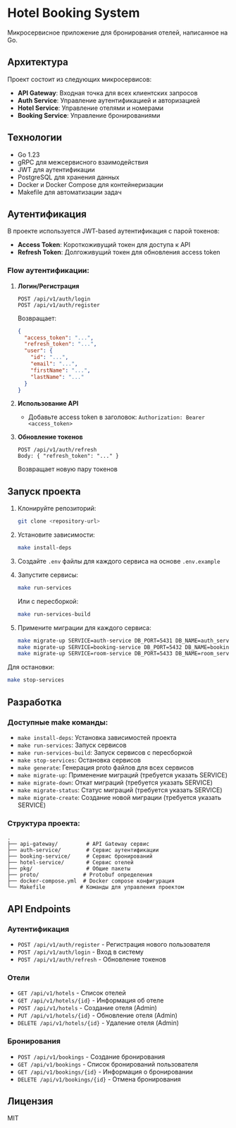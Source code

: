# Hotel Booking System

Микросервисное приложение для бронирования отелей, написанное на Go.

## Архитектура

Проект состоит из следующих микросервисов:

- **API Gateway**: Входная точка для всех клиентских запросов
- **Auth Service**: Управление аутентификацией и авторизацией
- **Hotel Service**: Управление отелями и номерами
- **Booking Service**: Управление бронированиями

## Технологии

- Go 1.23
- gRPC для межсервисного взаимодействия
- JWT для аутентификации
- PostgreSQL для хранения данных
- Docker и Docker Compose для контейнеризации
- Makefile для автоматизации задач

## Аутентификация

В проекте используется JWT-based аутентификация с парой токенов:

- **Access Token**: Короткоживущий токен для доступа к API
- **Refresh Token**: Долгоживущий токен для обновления access token

### Flow аутентификации:

1. **Логин/Регистрация**
   ```
   POST /api/v1/auth/login
   POST /api/v1/auth/register
   ```
   Возвращает:
   ```json
   {
     "access_token": "...",
     "refresh_token": "...",
     "user": {
       "id": "...",
       "email": "...",
       "firstName": "...",
       "lastName": "..."
     }
   }
   ```

2. **Использование API**
   - Добавьте access token в заголовок: `Authorization: Bearer <access_token>`

3. **Обновление токенов**
   ```
   POST /api/v1/auth/refresh
   Body: { "refresh_token": "..." }
   ```
   Возвращает новую пару токенов

## Запуск проекта

1. Клонируйте репозиторий:
   ```bash
   git clone <repository-url>
   ```

2. Установите зависимости:
   ```bash
   make install-deps
   ```

3. Создайте `.env` файлы для каждого сервиса на основе `.env.example`

4. Запустите сервисы:
   ```bash
   make run-services
   ```
   Или с пересборкой:
   ```bash
   make run-services-build
   ```
5. Примените миграции для каждого сервиса:
   ```bash
   make migrate-up SERVICE=auth-service DB_PORT=5431 DB_NAME=auth_service
   make migrate-up SERVICE=booking-service DB_PORT=5432 DB_NAME=booking_service
   make migrate-up SERVICE=room-service DB_PORT=5433 DB_NAME=room_service
   ```

Для остановки:
   ```bash
   make stop-services
   ```

## Разработка

### Доступные make команды:

- `make install-deps`: Установка зависимостей проекта
- `make run-services`: Запуск сервисов
- `make run-services-build`: Запуск сервисов с пересборкой
- `make stop-services`: Остановка сервисов
- `make generate`: Генерация proto файлов для всех сервисов
- `make migrate-up`: Применение миграций (требуется указать SERVICE)
- `make migrate-down`: Откат миграций (требуется указать SERVICE)
- `make migrate-status`: Статус миграций (требуется указать SERVICE)
- `make migrate-create`: Создание новой миграции (требуется указать SERVICE)

### Структура проекта:

```
.
├── api-gateway/         # API Gateway сервис
├── auth-service/        # Сервис аутентификации
├── booking-service/     # Сервис бронирований
├── hotel-service/       # Сервис отелей
├── pkg/                 # Общие пакеты
├── proto/              # Protobuf определения
├── docker-compose.yml  # Docker compose конфигурация
└── Makefile           # Команды для управления проектом
```

## API Endpoints

### Аутентификация
- `POST /api/v1/auth/register` - Регистрация нового пользователя
- `POST /api/v1/auth/login` - Вход в систему
- `POST /api/v1/auth/refresh` - Обновление токенов

### Отели
- `GET /api/v1/hotels` - Список отелей
- `GET /api/v1/hotels/{id}` - Информация об отеле
- `POST /api/v1/hotels` - Создание отеля (Admin)
- `PUT /api/v1/hotels/{id}` - Обновление отеля (Admin)
- `DELETE /api/v1/hotels/{id}` - Удаление отеля (Admin)

### Бронирования
- `POST /api/v1/bookings` - Создание бронирования
- `GET /api/v1/bookings` - Список бронирований пользователя
- `GET /api/v1/bookings/{id}` - Информация о бронировании
- `DELETE /api/v1/bookings/{id}` - Отмена бронирования

## Лицензия

MIT
